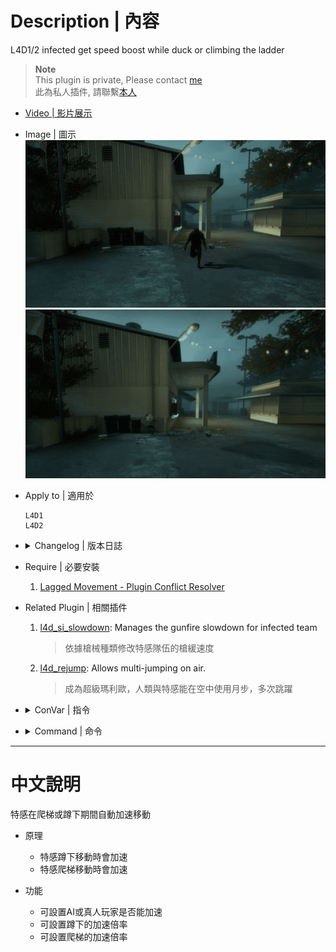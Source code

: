 # Description | 內容
L4D1/2 infected get speed boost while duck or climbing the ladder

> __Note__ <br/>
This plugin is private, Please contact [me](https://github.com/fbef0102/Game-Private_Plugin#私人插件列表-private-plugins-list)<br/>
此為私人插件, 請聯繫[本人](https://github.com/fbef0102/Game-Private_Plugin#私人插件列表-private-plugins-list)

* [Video | 影片展示](https://youtu.be/1-6phGIURTg)

* Image | 圖示
    <br/>![l4d_infected_speed_boost_1](image/l4d_infected_speed_boost_1.gif)
    <br/>![l4d_infected_speed_boost_2](image/l4d_infected_speed_boost_2.gif)

* Apply to | 適用於
    ```
    L4D1
    L4D2
    ```

* <details><summary>Changelog | 版本日誌</summary>

  * v1.0
      * Initial Release
</details>

* Require | 必要安裝
    1. [Lagged Movement - Plugin Conflict Resolver](https://forums.alliedmods.net/showthread.php?t=340345)

* Related Plugin | 相關插件
    1. [l4d_si_slowdown](/Plugin_插件/Special_Infected_特感/l4d_si_slowdown): Manages the gunfire slowdown for infected team
        > 依據槍械種類修改特感隊伍的槍緩速度
    
    2. [l4d_rejump](/Plugin_插件/Nothing_Impossible_無理改造版/l4d_rejump): Allows multi-jumping on air.
        > 成為超級瑪利歐，人類與特感能在空中使用月步，多次跳躍

* <details><summary>ConVar | 指令</summary>

  * cfg/sourcemod/l4d_infected_speed_boost.cfg
    ```php
    // If 1, AI infected can use duck speed boost.
    l4d_infected_duck_ai "1"

    // Which zombie class can boost duck speed? 0=All, 1=Smoker, 2=Boomer, 4=Hunter, 8=Spitter, 16=Jockey, 32=Charger, 128=Tank. Add numbers together.
    l4d_infected_duck_flags "0"

    // If 1, Real infected Player can use duck speed boost.
    l4d_infected_duck_real_player "1"

    // Set infected duck speed boost multiper.
    l4d_infected_duck_speed_boost "2.5"

    // If 1, AI infected can use ladder speed boost.
    l4d_infected_ladder_ai "1"

    // Which zombie class can boost ladder speed? 0=All, 1=Smoker, 2=Boomer, 4=Hunter, 8=Spitter, 16=Jockey, 32=Charger, 128=Tank. Add numbers together.
    l4d_infected_ladder_flags "0"

    // If 1, Real infected player can use ladder speed boost.
    l4d_infected_ladder_real_player "1"

    // Set infected ladder speed boost multiper.
    l4d_infected_ladder_speed_boost "2.5"

    // 0=Plugin off, 1=Plugin on.
    l4d_infected_speed_allow "1"

    // Turn on the plugin in these game modes, separate by commas (no spaces). (Empty = all).
    l4d_infected_speed_modes ""

    // Turn off the plugin in these game modes, separate by commas (no spaces). (Empty = none).
    l4d_infected_speed_modes_off ""

    // Turn on the plugin in these game modes. 0=All, 1=Coop, 2=Survival, 4=Versus, 8=Scavenge. Add numbers together.
    l4d_infected_speed_modes_tog "0"
    ```
</details>

* <details><summary>Command | 命令</summary>

    None
</details>

- - - -
# 中文說明
特感在爬梯或蹲下期間自動加速移動

* 原理
    * 特感蹲下移動時會加速
    * 特感爬梯移動時會加速

* 功能
    * 可設置AI或真人玩家是否能加速
    * 可設置蹲下的加速倍率
    * 可設置爬梯的加速倍率
